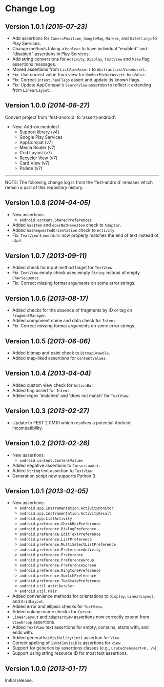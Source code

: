 Change Log
==========

Version 1.0.1 *(2015-07-23)*
----------------------------

 * Add assertions for `CameraPosition`, `GoogleMap`, `Marker`, and `UiSettings` to Play Services.
 * Change methods taking a `boolean` to have individual "enabled" and "disabled" assertions in
   Play Services.
 * Add string conversions for `Activity`, `Display`, `TextView` and `View` flag assertions messages.
 * Moved assertions from `ListViewAssert` to `AbstractListViewAssert`.
 * Fix: Use correct value from view for `NumberPickerAssert.hasValue`.
 * Fix: Correct `Intent.hasFlags` assert and update its known flags.
 * Fix: Update AppCompat's `SearchView` assertion to reflect it extending from `LinearLayout`.


Version 1.0.0 *(2014-08-27)*
----------------------------

Convert project from 'fest-android' to 'assertj-android'.

 * New: Add-on modules!
   * Support library (v4)
   * Google Play Services
   * AppCompat (v7)
   * Media Router (v7)
   * Grid Layout (v7)
   * Recycler View (v7)
   * Card View (v7)
   * Pallete (v7)


----

NOTE: The following change log is from the 'fest-android' releases which remain
a part of this repository history.

Version 1.0.8 *(2014-04-05)*
----------------------------

 * New assertions:
   * `android.content.SharedPreferences`
 * Added `hasItem` and `doesNotHaveItem` check to `Adapter`.
 * Added `hasRequestedOrientation` check to `Activity`.
 * Fix: `TextView`'s `endsWith` now properly matches the end of text instead of start.


Version 1.0.7 *(2013-09-11)*
----------------------------

 * Added check for input method target for `TextView`.
 * Fix: `TextView` empty check uses empty `String` instead of empty `CharSequence`.
 * Fix: Correct missing format arguments on some error strings.


Version 1.0.6 *(2013-08-17)*
----------------------------

 * Added checks for the absence of fragments by ID or tag on `FragmentManager`.
 * Added component name and data check for `Intent`.
 * Fix: Correct missing format arguments on some error strings.


Version 1.0.5 *(2013-06-06)*
----------------------------

 * Added bitmap and paint check to `BitmapDrawble`.
 * Added map-liked assertions for `ContentValues`.


Version 1.0.4 *(2013-04-04)*
----------------------------

 * Added custom view check for `ActionBar`.
 * Added flag assert for `Intent`.
 * Added regex 'matches' and 'does not match' for `TextView`.


Version 1.0.3 *(2013-02-27)*
----------------------------

 * Update to FEST 2.0M10 which resolves a potential Android incompatibility.


Version 1.0.2 *(2013-02-26)*
----------------------------

 * New assertions:
   * `android.content.ContentValues`
 * Added negative assertions to `CursorLoader`.
 * Added `String` text assertion to `TextView`.
 * Generation script now supports Python 3.


Version 1.0.1 *(2013-02-05)*
----------------------------

 * New assertions:
   * `android.app.Instrumentation.ActivityMonitor`
   * `android.app.Instrumentation.ActivityResult`
   * `android.app.ListActivity`
   * `android.preference.CheckBoxPreference`
   * `android.preference.DialogPreference`
   * `android.preference.EditTextPreference`
   * `android.preference.ListPreference`
   * `android.preference.MultiSelectListPreference`
   * `android.preference.PreferenceActivity`
   * `android.preference.Preference`
   * `android.preference.PreferenceGroup`
   * `android.preference.PreferenceScreen`
   * `android.preference.RingtonePreference`
   * `android.preference.SwitchPreference`
   * `android.preference.TwoStatePreference`
   * `android.util.AttributeSet`
   * `android.util.Pair`
 * Added convenience methods for orientations to `Display`, `LinearLayout`, and
   `GridLayout`.
 * Added error and ellipsis checks for `TextView`.
 * Added column name checks for `Cursor`.
 * `LinearLayout` and `AdapterView` assertions now correctly extend from `ViewGroup` assertions.
 * Added `TextView` text assertions for empty, contains, starts with, and ends with.
 * Added general `hasVisibility(int)` assertion for `View`.
 * Correct spelling of `isNotInvisible` assertions for `View`.
 * Support for generics by assertions classes (e.g., `LruCacheAssert<K, V>`).
 * Support using string resource ID for most text assertions.


Version 1.0.0 *(2013-01-17)*
----------------------------

Initial release.
